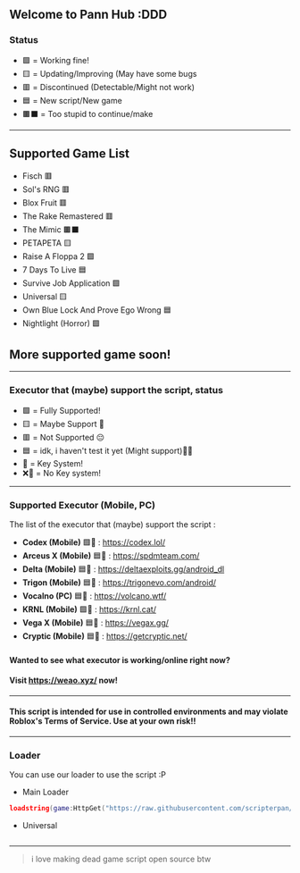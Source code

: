 ## Welcome to Pann Hub :DDD

### Status
- 🟩 = Working fine!
- 🟨 = Updating/Improving (May have some bugs
- 🟥 = Discontinued (Detectable/Might not work)
- 🟦 = New script/New game
- 🟫⬛ = Too stupid to continue/make

---

## Supported Game List
- Fisch 🟥
- Sol's RNG 🟥
- Blox Fruit 🟥
- The Rake Remastered 🟥
- The Mimic 🟫⬛
- PETAPETA 🟨
- Raise A Floppa 2  🟩
- 7 Days To Live 🟦
- Survive Job Application 🟩
- Universal 🟨
- Own Blue Lock And Prove Ego Wrong 🟦
- Nightlight (Horror) 🟩

## More supported game soon!

---

### Executor that (maybe) support the script, status
- 🟩 = Fully Supported!
- 🟨 = Maybe Support 🤔
- 🟥 = Not Supported 😔 
- 🟦 = idk, i haven't test it yet (Might support)🥀💔
- 🔐 = Key System!
- ❌🔐 = No Key system!

---

### Supported Executor (Mobile, PC)
The list of the executor that (maybe) support the script :
- **Codex (Mobile)** 🟩🔐 : https://codex.lol/
- **Arceus X (Mobile)** 🟦🔐 : https://spdmteam.com/
- **Delta (Mobile)** 🟦🔐 : https://deltaexploits.gg/android_dl
- **Trigon (Mobile)** 🟦🔐 : https://trigonevo.com/android/
- **Vocalno (PC)** 🟦🔐 : https://volcano.wtf/
- **KRNL (Mobile)** 🟩🔐 : https://krnl.cat/
- **Vega X (Mobile)** 🟦🔐 : https://vegax.gg/
- **Cryptic (Mobile)** 🟦🔐 : https://getcryptic.net/

#### Wanted to see what executor is working/online right now? 
#### Visit https://weao.xyz/ now!

---

#### This script is intended for use in controlled environments and may violate Roblox's Terms of Service. Use at your own risk!!

---

### Loader

You can use our loader to use the script :P

- Main Loader

```lua
loadstring(game:HttpGet("https://raw.githubusercontent.com/scripterpan/scripterpan/refs/heads/main/Loader/Main.lua"))()
```

- Universal

```lua

```

---

> i love making dead game script 
> open source btw
